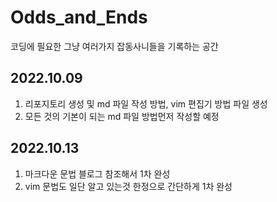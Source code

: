 # Odds_and_Ends
코딩에 필요한 그냥 여러가지 잡동사니들을 기록하는 공간
## 2022.10.09 
1. 리포지토리 생성 및 md 파일 작성 방법, vim 편집기 방법 파일 생성
2.  모든 것의 기본이 되는 md 파일 방법먼저 작성할 예정


## 2022.10.13
1. 마크다운 문법 블로그 참조해서 1차 완성
2. vim 문법도 일단 알고 있는것 한정으로 간단하게 1차 완성


